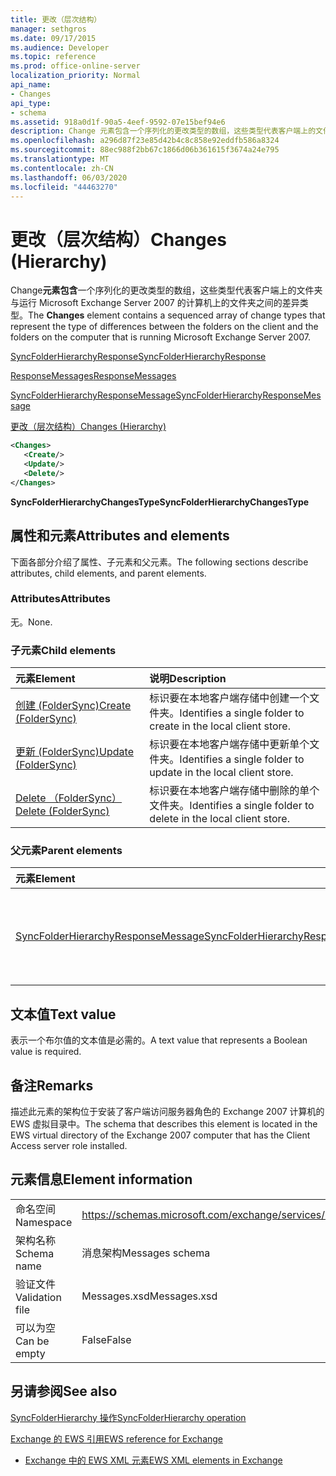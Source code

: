 ```yaml
---
title: 更改（层次结构）
manager: sethgros
ms.date: 09/17/2015
ms.audience: Developer
ms.topic: reference
ms.prod: office-online-server
localization_priority: Normal
api_name:
- Changes
api_type:
- schema
ms.assetid: 918a0d1f-90a5-4eef-9592-07e15bef94e6
description: Change 元素包含一个序列化的更改类型的数组，这些类型代表客户端上的文件夹与运行 Microsoft Exchange Server 2007 的计算机上的文件夹之间的差异类型。
ms.openlocfilehash: a296d87f23e85d42b4c8c858e92eddfb586a8324
ms.sourcegitcommit: 88ec988f2bb67c1866d06b361615f3674a24e795
ms.translationtype: MT
ms.contentlocale: zh-CN
ms.lasthandoff: 06/03/2020
ms.locfileid: "44463270"
---
```

# <a name="changes-hierarchy"></a><span data-ttu-id="c4851-103">更改（层次结构）</span><span class="sxs-lookup"><span data-stu-id="c4851-103">Changes (Hierarchy)</span></span>

<span data-ttu-id="c4851-104">Change**元素包含**一个序列化的更改类型的数组，这些类型代表客户端上的文件夹与运行 Microsoft Exchange Server 2007 的计算机上的文件夹之间的差异类型。</span><span class="sxs-lookup"><span data-stu-id="c4851-104">The **Changes** element contains a sequenced array of change types that represent the type of differences between the folders on the client and the folders on the computer that is running Microsoft Exchange Server 2007.</span></span> 
  
[<span data-ttu-id="c4851-105">SyncFolderHierarchyResponse</span><span class="sxs-lookup"><span data-stu-id="c4851-105">SyncFolderHierarchyResponse</span></span>](syncfolderhierarchyresponse.md)
  
[<span data-ttu-id="c4851-106">ResponseMessages</span><span class="sxs-lookup"><span data-stu-id="c4851-106">ResponseMessages</span></span>](responsemessages.md)
  
[<span data-ttu-id="c4851-107">SyncFolderHierarchyResponseMessage</span><span class="sxs-lookup"><span data-stu-id="c4851-107">SyncFolderHierarchyResponseMessage</span></span>](syncfolderhierarchyresponsemessage.md)
  
[<span data-ttu-id="c4851-108">更改（层次结构）</span><span class="sxs-lookup"><span data-stu-id="c4851-108">Changes (Hierarchy)</span></span>](changes-hierarchy.md)
  
```xml
<Changes>
   <Create/>
   <Update/>
   <Delete/>
</Changes>
```

 <span data-ttu-id="c4851-109">**SyncFolderHierarchyChangesType**</span><span class="sxs-lookup"><span data-stu-id="c4851-109">**SyncFolderHierarchyChangesType**</span></span>
## <a name="attributes-and-elements"></a><span data-ttu-id="c4851-110">属性和元素</span><span class="sxs-lookup"><span data-stu-id="c4851-110">Attributes and elements</span></span>

<span data-ttu-id="c4851-111">下面各部分介绍了属性、子元素和父元素。</span><span class="sxs-lookup"><span data-stu-id="c4851-111">The following sections describe attributes, child elements, and parent elements.</span></span>
  
### <a name="attributes"></a><span data-ttu-id="c4851-112">Attributes</span><span class="sxs-lookup"><span data-stu-id="c4851-112">Attributes</span></span>

<span data-ttu-id="c4851-113">无。</span><span class="sxs-lookup"><span data-stu-id="c4851-113">None.</span></span>
  
### <a name="child-elements"></a><span data-ttu-id="c4851-114">子元素</span><span class="sxs-lookup"><span data-stu-id="c4851-114">Child elements</span></span>

|<span data-ttu-id="c4851-115">**元素**</span><span class="sxs-lookup"><span data-stu-id="c4851-115">**Element**</span></span>|<span data-ttu-id="c4851-116">**说明**</span><span class="sxs-lookup"><span data-stu-id="c4851-116">**Description**</span></span>|
|:-----|:-----|
|[<span data-ttu-id="c4851-117">创建 (FolderSync)</span><span class="sxs-lookup"><span data-stu-id="c4851-117">Create (FolderSync)</span></span>](create-foldersync.md) <br/> |<span data-ttu-id="c4851-118">标识要在本地客户端存储中创建一个文件夹。</span><span class="sxs-lookup"><span data-stu-id="c4851-118">Identifies a single folder to create in the local client store.</span></span>  <br/> |
|[<span data-ttu-id="c4851-119">更新 (FolderSync)</span><span class="sxs-lookup"><span data-stu-id="c4851-119">Update (FolderSync)</span></span>](update-foldersync.md) <br/> |<span data-ttu-id="c4851-120">标识要在本地客户端存储中更新单个文件夹。</span><span class="sxs-lookup"><span data-stu-id="c4851-120">Identifies a single folder to update in the local client store.</span></span>  <br/> |
|[<span data-ttu-id="c4851-121">Delete （FolderSync）</span><span class="sxs-lookup"><span data-stu-id="c4851-121">Delete (FolderSync)</span></span>](delete-foldersync.md) <br/> |<span data-ttu-id="c4851-122">标识要在本地客户端存储中删除的单个文件夹。</span><span class="sxs-lookup"><span data-stu-id="c4851-122">Identifies a single folder to delete in the local client store.</span></span>  <br/> |
   
### <a name="parent-elements"></a><span data-ttu-id="c4851-123">父元素</span><span class="sxs-lookup"><span data-stu-id="c4851-123">Parent elements</span></span>

|<span data-ttu-id="c4851-124">**元素**</span><span class="sxs-lookup"><span data-stu-id="c4851-124">**Element**</span></span>|<span data-ttu-id="c4851-125">**说明**</span><span class="sxs-lookup"><span data-stu-id="c4851-125">**Description**</span></span>|
|:-----|:-----|
|[<span data-ttu-id="c4851-126">SyncFolderHierarchyResponseMessage</span><span class="sxs-lookup"><span data-stu-id="c4851-126">SyncFolderHierarchyResponseMessage</span></span>](syncfolderhierarchyresponsemessage.md) <br/> |<span data-ttu-id="c4851-127">包含 SyncFolderHierarchy 请求的状态和结果。</span><span class="sxs-lookup"><span data-stu-id="c4851-127">Contains the status and result of a SyncFolderHierarchy request.</span></span>  <br/> |
   
## <a name="text-value"></a><span data-ttu-id="c4851-128">文本值</span><span class="sxs-lookup"><span data-stu-id="c4851-128">Text value</span></span>

<span data-ttu-id="c4851-129">表示一个布尔值的文本值是必需的。</span><span class="sxs-lookup"><span data-stu-id="c4851-129">A text value that represents a Boolean value is required.</span></span>
  
## <a name="remarks"></a><span data-ttu-id="c4851-130">备注</span><span class="sxs-lookup"><span data-stu-id="c4851-130">Remarks</span></span>

<span data-ttu-id="c4851-131">描述此元素的架构位于安装了客户端访问服务器角色的 Exchange 2007 计算机的 EWS 虚拟目录中。</span><span class="sxs-lookup"><span data-stu-id="c4851-131">The schema that describes this element is located in the EWS virtual directory of the Exchange 2007 computer that has the Client Access server role installed.</span></span>
  
## <a name="element-information"></a><span data-ttu-id="c4851-132">元素信息</span><span class="sxs-lookup"><span data-stu-id="c4851-132">Element information</span></span>

|||
|:-----|:-----|
|<span data-ttu-id="c4851-133">命名空间</span><span class="sxs-lookup"><span data-stu-id="c4851-133">Namespace</span></span>  <br/> |https://schemas.microsoft.com/exchange/services/2006/messages  <br/> |
|<span data-ttu-id="c4851-134">架构名称</span><span class="sxs-lookup"><span data-stu-id="c4851-134">Schema name</span></span>  <br/> |<span data-ttu-id="c4851-135">消息架构</span><span class="sxs-lookup"><span data-stu-id="c4851-135">Messages schema</span></span>  <br/> |
|<span data-ttu-id="c4851-136">验证文件</span><span class="sxs-lookup"><span data-stu-id="c4851-136">Validation file</span></span>  <br/> |<span data-ttu-id="c4851-137">Messages.xsd</span><span class="sxs-lookup"><span data-stu-id="c4851-137">Messages.xsd</span></span>  <br/> |
|<span data-ttu-id="c4851-138">可以为空</span><span class="sxs-lookup"><span data-stu-id="c4851-138">Can be empty</span></span>  <br/> |<span data-ttu-id="c4851-139">False</span><span class="sxs-lookup"><span data-stu-id="c4851-139">False</span></span>  <br/> |
   
## <a name="see-also"></a><span data-ttu-id="c4851-140">另请参阅</span><span class="sxs-lookup"><span data-stu-id="c4851-140">See also</span></span>



[<span data-ttu-id="c4851-141">SyncFolderHierarchy 操作</span><span class="sxs-lookup"><span data-stu-id="c4851-141">SyncFolderHierarchy operation</span></span>](syncfolderhierarchy-operation.md)


[<span data-ttu-id="c4851-142">Exchange 的 EWS 引用</span><span class="sxs-lookup"><span data-stu-id="c4851-142">EWS reference for Exchange</span></span>](ews-reference-for-exchange.md)
  
- [<span data-ttu-id="c4851-143">Exchange 中的 EWS XML 元素</span><span class="sxs-lookup"><span data-stu-id="c4851-143">EWS XML elements in Exchange</span></span>](ews-xml-elements-in-exchange.md)

